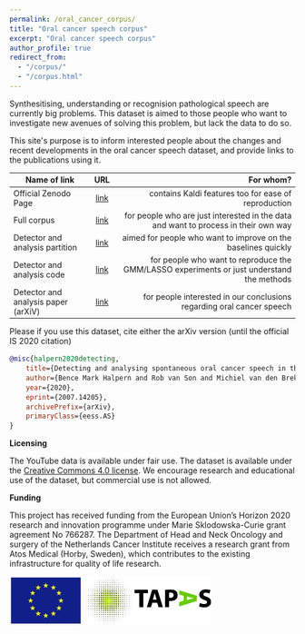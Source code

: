 ```yaml
---
permalink: /oral_cancer_corpus/
title: "Oral cancer speech corpus"
excerpt: "Oral cancer speech corpus"
author_profile: true
redirect_from: 
  - "/corpus/"
  - "/corpus.html"
---
```





Synthesitising, understanding or recognision pathological speech are currently big problems. This dataset is aimed to those
people who want to investigate new avenues of solving this problem, but lack the data to do so. 

This site's purpose is to inform interested people about the changes and recent developments in the oral cancer speech
dataset, and provide links to the publications using it.

| Name of link     | URL     | For whom? |
| ------------- |:-------------:| -----:|
| Official Zenodo Page      | [link](https://zenodo.org/record/3732322#.X1O1WYZS9FM)| contains Kaldi features too for ease of reproduction |
| Full corpus    | [link](https://drive.google.com/drive/folders/1EwkEIEx4VMPzqR_csrpNX1Ysi9W67J7J?usp=sharing)      | for people who are just interested in the data and want to process in their own way |
| Detector and analysis partition | [link](https://drive.google.com/drive/folders/19USw1RkUv6u3JjZHjlBLMUyZoBefrv4p?usp=sharing)   | aimed for people who want to improve on the baselines quickly |
| Detector and analysis code| [link](https://github.com/karkirowle/oral_cancer_analysis)    |   for people who want to reproduce the GMM/LASSO experiments or just understand the methods |
| Detector and analysis paper (arXiV) | [link](https://arxiv.org/pdf/2007.14205.pdf) |   for people interested in our conclusions regarding oral cancer speech |

Please if you use this dataset, cite either the arXiv version (until the official IS 2020 citation)

```bibtex
@misc{halpern2020detecting,
    title={Detecting and analysing spontaneous oral cancer speech in the wild},
    author={Bence Mark Halpern and Rob van Son and Michiel van den Brekel and Odette Scharenborg},
    year={2020},
    eprint={2007.14205},
    archivePrefix={arXiv},
    primaryClass={eess.AS}
}
```

**Licensing**

The YouTube data is available under fair use. The dataset is available under the [Creative Commons 4.0 license](https://creativecommons.org/licenses/by/4.0/legalcode).
We encourage research and educational use of the dataset, but commercial use is not allowed.

**Funding**

This project has received funding from the European Union’s Horizon 2020 research and innovation programme under Marie Sklodowska-Curie grant agreement No 766287. The Department of Head and Neck Oncology and surgery of the Netherlands Cancer Institute receives a research grant from Atos Medical (Horby, Sweden),
which contributes to the existing infrastructure for quality of life research.

<img src="/images/eu_flag.jpeg"> <img src="/images/logo-tapas.png" height="86">
